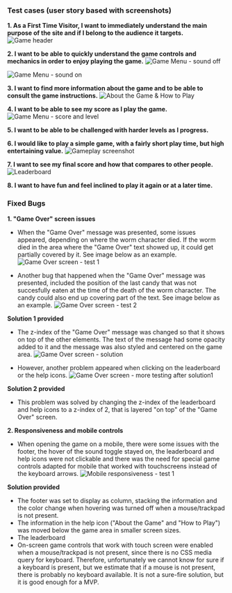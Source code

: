 ### Test cases (user story based with screenshots)

**1. As a First Time Visitor, I want to immediately understand the main purpose of the site and if I belong to the audience it targets.**
![Game header](https://github.com/adrinecl/milestone-project2/blob/master/docs/images/gummy-worms_testing_game-header.jpg)

**2. I want to be able to quickly understand the game controls and mechanics in order to enjoy playing the game.**
![Game Menu - sound off](https://github.com/adrinecl/milestone-project2/blob/master/docs/images/gummy-worms_testing_game-menu-sound-off.jpg)

![Game Menu - sound on](https://github.com/adrinecl/milestone-project2/blob/master/docs/images/gummy-worms_testing_game-menu-sound-on.jpg)

**3. I want to find more information about the game and to be able to consult the game instructions.**
![About the Game & How to Play](https://github.com/adrinecl/milestone-project2/blob/master/docs/images/gummy-worms_testing_about-game.jpg)

**4. I want to be able to see my score as I play the game.**
![Game Menu - score and level](https://github.com/adrinecl/milestone-project2/blob/master/docs/images/gummy-worms_testing_game-menu-sound-on.jpg)

**5. I want to be able to be challenged with harder levels as I progress.**


**6. I would like to play a simple game, with a fairly short play time, but high entertaining value.**
![Gameplay screenshot](https://github.com/adrinecl/milestone-project2/blob/master/docs/images/gummy-worms_testing_gameplay-screenshot.jpg)

**7. I want to see my final score and how that compares to other people.**
![Leaderboard](https://github.com/adrinecl/milestone-project2/blob/master/docs/images/gummy-worms_testing_leaderboard.jpg)

**8. I want to have fun and feel inclined to play it again or at a later time.**


### Fixed Bugs
**1. "Game Over" screen issues**
- When the "Game Over" message was presented, some issues appeared, depending on where the worm character died. If the worm died in the area where the "Game Over" text showed up, it could get partially covered by it. See image below as an example.
![Game Over screen - test 1](https://github.com/adrinecl/milestone-project2/blob/master/docs/images/gummy-worms_testing_game-over1.jpg)

- Another bug that happened when the "Game Over" message was presented, included the position of the last candy that was not succesfully eaten at the time of the death of the worm character. The candy could also end up covering part of the text. See image below as an example.
![Game Over screen - test 2](https://github.com/adrinecl/milestone-project2/blob/master/docs/images/gummy-worms_testing_game-over2.jpg)

**Solution 1 provided**
- The z-index of the "Game Over" message was changed so that it shows on top of the other elements. The text of the message had some opacity added to it and the message was also styled and centered on the game area.
![Game Over screen - solution](https://github.com/adrinecl/milestone-project2/blob/master/docs/images/gummy-worms_testing_game-over3.jpg)

- However, another problem appeared when clicking on the leaderboard or the help icons.
![Game Over screen - more testing after solution1](https://github.com/adrinecl/milestone-project2/blob/master/docs/images/gummy-worms_testing_game-over4.jpg)

**Solution 2 provided**
- This problem was solved by changing the z-index of the leaderboard and help icons to a z-index of 2, that is layered "on top" of the "Game Over" screen.

**2. Responsiveness and mobile controls**
- When opening the game on a mobile, there were some issues with the footer, the hover of the sound toggle stayed on, the leaderboard and help icons were not clickable and there was the need for special game controls adapted for mobile that worked with touchscreens instead of the keyboard arrows.
![Mobile responsiveness - test 1](https://github.com/adrinecl/milestone-project2/blob/master/docs/images/gummy-worms_testing_mobile1.jpg)

**Solution provided**
- The footer was set to display as column, stacking the information and the color change when hovering was turned off when a mouse/trackpad is not present.
- The information in the help icon ("About the Game" and "How to Play") was moved below the game area in smaller screen sizes.
- The leaderboard
- On-screen game controls that work with touch screen were enabled when a mouse/trackpad is not present, since there is no CSS media query for keyboard. Therefore, unfortunately we cannot know for sure if a keyboard is present, but we estimate that if a mouse is not present, there is probably no keyboard available. It is not a sure-fire solution, but it is good enough for a MVP.